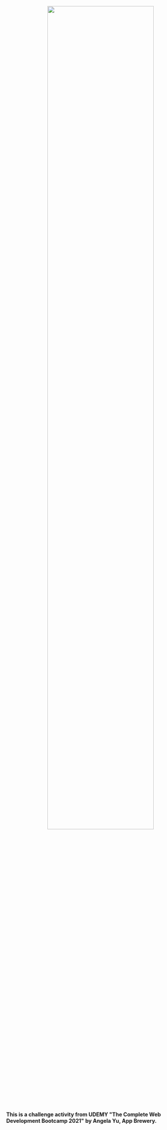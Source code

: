 <p align="center">
  <img src="https://i.pinimg.com/originals/02/74/20/0274207612d515f49012c87803a9e631.gif" height="75%" width="75%">
</p>  

#### This is a challenge activity from UDEMY "The Complete Web Development Bootcamp 2021" by Angela Yu, App Brewery.

